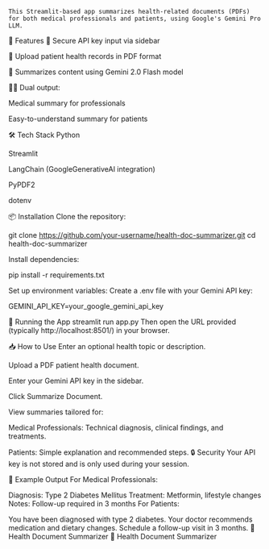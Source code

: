     This Streamlit-based app summarizes health-related documents (PDFs) for both medical professionals and patients, using Google's Gemini Pro LLM.

🚀 Features 🔐 Secure API key input via sidebar

📄 Upload patient health records in PDF format

🤖 Summarizes content using Gemini 2.0 Flash model

🧑‍⚕️ Dual output:

Medical summary for professionals

Easy-to-understand summary for patients

🛠️ Tech Stack Python

Streamlit

LangChain (GoogleGenerativeAI integration)

PyPDF2

dotenv

📦 Installation Clone the repository:

git clone https://github.com/your-username/health-doc-summarizer.git cd health-doc-summarizer

Install dependencies:

pip install -r requirements.txt

Set up environment variables: Create a .env file with your Gemini API key:

GEMINI_API_KEY=your_google_gemini_api_key

🧪 Running the App streamlit run app.py Then open the URL provided (typically http://localhost:8501/) in your browser.

📥 How to Use Enter an optional health topic or description.

Upload a PDF patient health document.

Enter your Gemini API key in the sidebar.

Click Summarize Document.

View summaries tailored for:

Medical Professionals: Technical diagnosis, clinical findings, and treatments.

Patients: Simple explanation and recommended steps.
🔒 Security Your API key is not stored and is only used during your session.

🧾 Example Output For Medical Professionals:

Diagnosis: Type 2 Diabetes Mellitus
Treatment: Metformin, lifestyle changes
Notes: Follow-up required in 3 months
For Patients:

You have been diagnosed with type 2 diabetes.
Your doctor recommends medication and dietary changes.
Schedule a follow-up visit in 3 months.                              🏥 Health Document Summarizer                                  🏥 Health Document Summarizer
